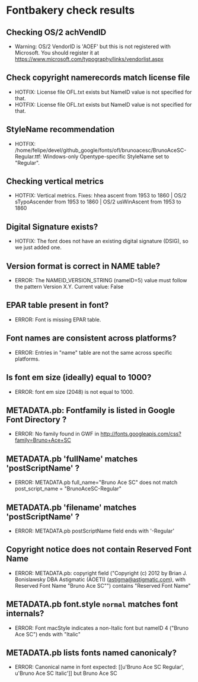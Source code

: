 # Fontbakery check results
## Checking OS/2 achVendID
* Warning: OS/2 VendorID is 'AOEF' but this is not registered with Microsoft. You should register it at https://www.microsoft.com/typography/links/vendorlist.aspx

## Check copyright namerecords match license file
* HOTFIX: License file OFL.txt exists but NameID value is not specified for that.
* HOTFIX: License file OFL.txt exists but NameID value is not specified for that.

## StyleName recommendation
* HOTFIX: /home/felipe/devel/github_google/fonts/ofl/brunoacesc/BrunoAceSC-Regular.ttf: Windows-only Opentype-specific StyleName set to "Regular".

## Checking vertical metrics
* HOTFIX: Vertical metrics. Fixes: hhea ascent from 1953 to 1860 | OS/2 sTypoAscender from 1953 to 1860 | OS/2 usWinAscent from 1953 to 1860

## Digital Signature exists?
* HOTFIX: The font does not have an existing digital signature (DSIG), so we just added one.

## Version format is correct in NAME table?
* ERROR: The NAMEID_VERSION_STRING (nameID=5) value must follow the pattern Version X.Y. Current value: False

## EPAR table present in font?
* ERROR: Font is missing EPAR table.

## Font names are consistent across platforms?
* ERROR: Entries in "name" table are not the same across specific platforms.

## Is font em size (ideally) equal to 1000?
* ERROR: font em size (2048) is not equal to 1000.

## METADATA.pb: Fontfamily is listed in Google Font Directory ?
* ERROR: No family found in GWF in http://fonts.googleapis.com/css?family=Bruno+Ace+SC

## METADATA.pb 'fullName' matches 'postScriptName' ?
* ERROR: METADATA.pb full_name="Bruno Ace SC" does not match post_script_name = "BrunoAceSC-Regular"

## METADATA.pb 'filename' matches 'postScriptName' ?
* ERROR: METADATA.pb postScriptName field ends with '-Regular'

## Copyright notice does not contain Reserved Font Name
* ERROR: METADATA.pb: copyright field ("Copyright (c) 2012 by Brian J. Bonislawsky DBA Astigmatic (AOETI) (astigma@astigmatic.com), with Reserved Font Name "Bruno Ace SC"") contains "Reserved Font Name"

## METADATA.pb font.style `normal` matches font internals?
* ERROR: Font macStyle indicates a non-Italic font but nameID 4 ("Bruno Ace SC") ends with "Italic"

## METADATA.pb lists fonts named canonicaly?
* ERROR: Canonical name in font expected: [[u'Bruno Ace SC Regular', u'Bruno Ace SC Italic']] but Bruno Ace SC

